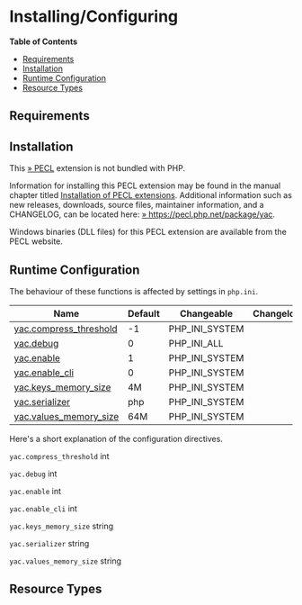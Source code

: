 Installing/Configuring
======================

**Table of Contents**

-   [Requirements](/yac/setup.html#Requirements)
-   [Installation](/yac/setup.html#Installation)
-   [Runtime Configuration](/yac/setup.html#Runtime%20Configuration)
-   [Resource Types](/yac/setup.html#Resource%20Types)

Requirements
------------

Installation
------------

This <a href="https://pecl.php.net/" class="link external">» PECL</a>
extension is not bundled with PHP.

Information for installing this PECL extension may be found in the
manual chapter titled
<a href="/install/pecl.html" class="link">Installation of PECL extensions</a>.
Additional information such as new releases, downloads, source files,
maintainer information, and a CHANGELOG, can be located here:
<a href="https://pecl.php.net/package/yac" class="link external">» https://pecl.php.net/package/yac</a>.

Windows binaries (DLL files) for this PECL extension are available from
the PECL website.

Runtime Configuration
---------------------

The behaviour of these functions is affected by settings in `php.ini`.

| Name                                                               | Default | Changeable       | Changelog |
|--------------------------------------------------------------------|---------|------------------|-----------|
| <a href="/yac/setup.html#" class="link">yac.compress_threshold</a> | -1      | PHP\_INI\_SYSTEM |           |
| <a href="/yac/setup.html#" class="link">yac.debug</a>              | 0       | PHP\_INI\_ALL    |           |
| <a href="/yac/setup.html#" class="link">yac.enable</a>             | 1       | PHP\_INI\_SYSTEM |           |
| <a href="/yac/setup.html#" class="link">yac.enable_cli</a>         | 0       | PHP\_INI\_SYSTEM |           |
| <a href="/yac/setup.html#" class="link">yac.keys_memory_size</a>   | 4M      | PHP\_INI\_SYSTEM |           |
| <a href="/yac/setup.html#" class="link">yac.serializer</a>         | php     | PHP\_INI\_SYSTEM |           |
| <a href="/yac/setup.html#" class="link">yac.values_memory_size</a> | 64M     | PHP\_INI\_SYSTEM |           |

Here's a short explanation of the configuration directives.

`yac.compress_threshold` <span class="type">int</span>  

`yac.debug` <span class="type">int</span>  

`yac.enable` <span class="type">int</span>  

`yac.enable_cli` <span class="type">int</span>  

`yac.keys_memory_size` <span class="type">string</span>  

`yac.serializer` <span class="type">string</span>  

`yac.values_memory_size` <span class="type">string</span>  

Resource Types
--------------
